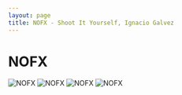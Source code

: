 ```yaml
---
layout: page
title: NOFX - Shoot It Yourself, Ignacio Galvez
---
```


# NOFX

![NOFX](http://assets.farmhouse.co/publishing/1-shoot-it-yourself/images/nofx-1.jpg)
![NOFX](http://assets.farmhouse.co/publishing/1-shoot-it-yourself/images/nofx-2.jpg)
![NOFX](http://assets.farmhouse.co/publishing/1-shoot-it-yourself/images/nofx-3.jpg)
![NOFX](http://assets.farmhouse.co/publishing/1-shoot-it-yourself/images/nofx-4.jpg)
